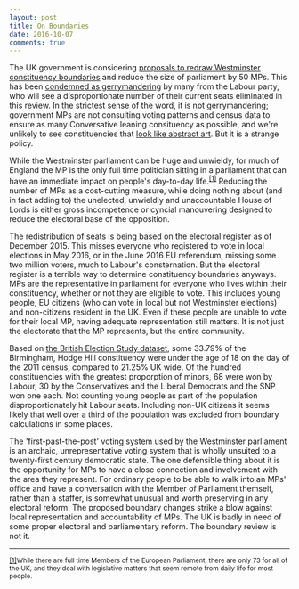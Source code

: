 ```yaml
---
layout: post
title: On Boundaries
date: 2016-10-07
comments: true
---
```


The UK government is considering [proposals to redraw Westminster constituency boundaries](http://www.bbc.co.uk/news/uk-politics-37344525) and reduce the size of parliament by 50 MPs. This has been [condemned as gerrymandering](https://www.theguardian.com/commentisfree/2016/sep/13/boundary-changes-tories-ruthless-gerrymandering) by many from the Labour party, who will see a disproportionate number of their current seats eliminated in this review. In the strictest sense of the word, it is not gerrymandering; government MPs are not consulting voting patterns and census data to ensure as many Conversative leaning consituency as possible, and we're unlikely to see constituencies that [look like abstract art](https://www.washingtonpost.com/news/wonk/wp/2014/05/15/americas-most-gerrymandered-congressional-districts/). But it is a strange policy.

While the Westminster parliament can be huge and unwieldy, for much of England the MP is the only full time politician sitting in a parliament that can have an immediate impact on people's day-to-day life.<sup>[[1]](index.php/blog-home/79-on-boundaries#fn1)</sup> Reducing the number of MPs as a cost-cutting measure, while doing nothing about (and in fact adding to) the unelected, unwieldly and unaccountable House of Lords is either gross incompetence or cyncial manouvering designed to reduce the electoral base of the opposition.

The redistribution of seats is being based on the electoral register as of December 2015\. This misses everyone who registered to vote in local elections in May 2016, or in the June 2016 EU referendum, missing some two million voters, much to Labour's consternation. But the electoral register is a terrible way to determine constituency boundaries anyways. MPs are the representative in parliament for everyone who lives within their constituency, whether or not they are eligible to vote. This includes young people, EU citizens (who can vote in local but not Westminster elections) and non-citizens resident in the UK. Even if these people are unable to vote for their local MP, having adequate representation still matters. It is not just the electorate that the MP represents, but the entire community.

Based on [the British Election Study dataset](http://www.britishelectionstudy.com/bes-resources/2015-general-election-results-data-released-by-the-bes/), some 33.79% of the Birmingham, Hodge Hill constituency were under the age of 18 on the day of the 2011 census, compared to 21.25% UK wide. Of the hundred constituencies with the greatest proporption of minors, 68 were won by Labour, 30 by the Conservatives and the Liberal Democrats and the SNP won one each. Not counting young people as part of the population disproportionately hit Labour seats. Including non-UK citizens it seems likely that well over a third of the population was excluded from boundary calculations in some places.

The 'first-past-the-post' voting system used by the Westminster parliament is an archaic, unrepresentative voting system that is wholly unsuited to a twenty-first century democratic state. The one defensible thing about it is the opportunity for MPs to have a close connection and involvement with the area they represent. For ordinary people to be able to walk into an MPs' office and have a conversation with the Member of Parliament themself, rather than a staffer, is somewhat unusual and worth preserving in any electoral reform. The proposed boundary changes strike a blow against local representation and accountability of MPs. The UK is badly in need of some proper electoral and parliamentary reform. The boundary review is not it.

------------

<sup id="fn1">[[1]](index.php/blog-home/79-on-boundaries#ref1 "Jump back to footnote [1] in the text.")While there are full time Members of the European Parliament, there are only 73 for all of the UK, and they deal with legislative matters that seem remote from daily life for most people.</sup>
